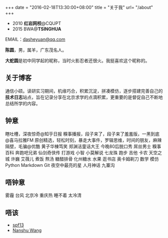 +++
date = "2016-02-18T13:30:00+08:00"
title = "关于我"
url= "/about"
+++

- 2010 **红岩网校**@CQUPT
- 2015 BWA@**TSINGHUA**

EMAIL：dasheyuan@qq.com

**陈圆**，男，属羊，广东茂名人。

**大蛇圆**是初中同学起的昵称，当时火影忍者还很火。我挺喜欢这个昵称的。

## 关于博客    

通信小硕。读研实习期间，机缘巧合，积累沉淀，拼凑模仿，逐步搭建完善自己的**技术日志**站点，旨在记录分享在北京求学的点滴积累，更重要的是督促自己不断地总结所学的内容。

## 钟意

瞎吐槽，深夜惊奇@知乎日报 糗事播报，段子来了，段子来了羞羞版，一黑到底@喜马拉雅FM 原创精选，轻松时刻，暴走大事件，罗辑思维，时间的朋友，麻辣隔壁，毛骗@优酷 黄子华棟笃笑 郑渊洁童话大王 今晚80后脱口秀 屌丝男士 糗事百科 奔跑吧兄弟 仙剑奇侠传 打游戏 小智 小莫解说 七龙珠 跑步 吉他 卡农 天空之城 许巍 艾薇儿 煮饭 熬汤 糖醋排骨 化州糖水 水果 逛书店 奥卡姆剃刀 数学 模仿 Python Markdown Git 夜空中最亮的星 人月神话 九寨沟

## 唔钟意

雾霾 台风 北京冷 重庆热 睡不着 太冷清

## 唔该

- [spf13](http://spf13.com)
- [Nanshu Wang](http://nanshu.wang)

